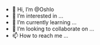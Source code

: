 - 👋 Hi, I’m @Oshlo
- 👀 I’m interested in ...
- 🌱 I’m currently learning ...
- 💞️ I’m looking to collaborate on ...
- 📫 How to reach me ...

<!---
Oshlo/Oshlo is a ✨ special ✨ repository because its `README.md` (this file) appears on your GitHub profile.
You can click the Preview link to take a look at your changes.
--->
